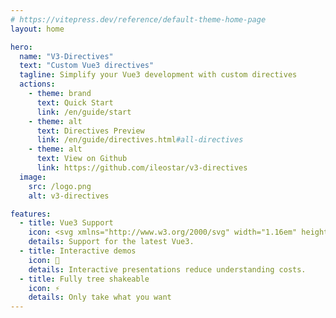 ```yaml
---
# https://vitepress.dev/reference/default-theme-home-page
layout: home

hero:
  name: "V3-Directives"
  text: "Custom Vue3 directives"
  tagline: Simplify your Vue3 development with custom directives
  actions:
    - theme: brand
      text: Quick Start
      link: /en/guide/start
    - theme: alt
      text: Directives Preview
      link: /en/guide/directives.html#all-directives
    - theme: alt
      text: View on Github
      link: https://github.com/ileostar/v3-directives
  image:
    src: /logo.png
    alt: v3-directives

features:
  - title: Vue3 Support
    icon: <svg xmlns="http://www.w3.org/2000/svg" width="1.16em" height="1em" viewBox="0 0 256 221"><path fill="#41B883" d="M204.8 0H256L128 220.8L0 0h97.92L128 51.2L157.44 0z"/><path fill="#41B883" d="m0 0l128 220.8L256 0h-51.2L128 132.48L50.56 0z"/><path fill="#35495E" d="M50.56 0L128 133.12L204.8 0h-47.36L128 51.2L97.92 0z"/></svg>
    details: Support for the latest Vue3.
  - title: Interactive demos
    icon: 🎪
    details: Interactive presentations reduce understanding costs.
  - title: Fully tree shakeable
    icon: ⚡
    details: Only take what you want
---
```


<style>
.image-src[alt="v3-directives"] {
    max-width: 160px;
    max-height: 160px;
}

@media (min-width: 640px) {
.image-src[alt="v3-directives"] {
    max-width: 200px;
    max-height: 200px;
}
}

@media (min-width: 960px) {
.image-src[alt="v3-directives"] {
    max-width: 340px;
    max-height: 340px;
}
}
</style>
